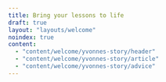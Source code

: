 ```yaml
---
title: Bring your lessons to life
draft: true
layout: "layouts/welcome"
noindex: true
content:
  - "content/welcome/yvonnes-story/header"
  - "content/welcome/yvonnes-story/article"
  - "content/welcome/yvonnes-story/advice"
---
```

